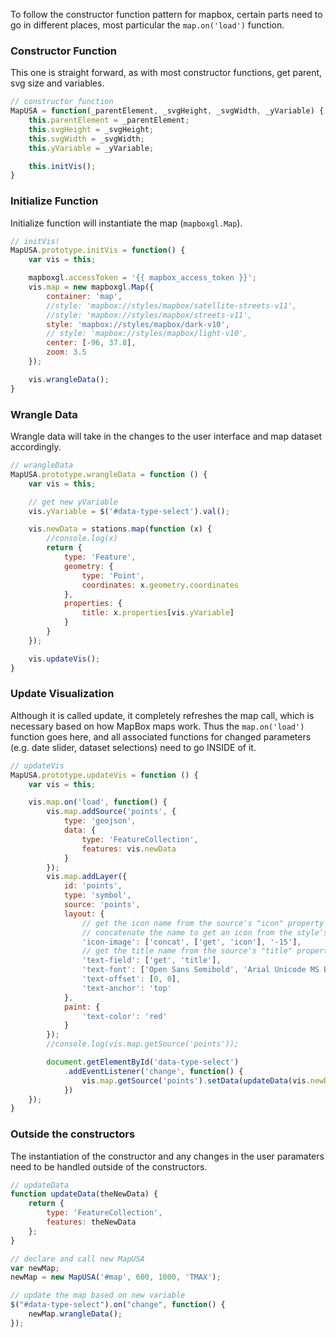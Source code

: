 To follow the constructor function pattern for mapbox, certain parts need to go in different places, most particular the `map.on('load')` function.

### Constructor Function
This one is straight forward, as with most constructor functions, get parent, svg size and variables.
```javascript
// constructor function
MapUSA = function(_parentElement, _svgHeight, _svgWidth, _yVariable) {
    this.parentElement = _parentElement;
    this.svgHeight = _svgHeight;
    this.svgWidth = _svgWidth;
    this.yVariable = _yVariable;

    this.initVis();
}
```

### Initialize Function
Initialize function will instantiate the map (`mapboxgl.Map`). 
```javascript
// initVis!
MapUSA.prototype.initVis = function() {
    var vis = this;

    mapboxgl.accessToken = '{{ mapbox_access_token }}';
    vis.map = new mapboxgl.Map({
        container: 'map',
        //style: 'mapbox://styles/mapbox/satellite-streets-v11',
        //style: 'mapbox://styles/mapbox/streets-v11',
        style: 'mapbox://styles/mapbox/dark-v10',
        // style: 'mapbox://styles/mapbox/light-v10',
        center: [-96, 37.8],
        zoom: 3.5
    });

    vis.wrangleData();
}
```

### Wrangle Data
Wrangle data will take in the changes to the user interface and map dataset accordingly.
```javascript
// wrangleData
MapUSA.prototype.wrangleData = function () {
    var vis = this;

    // get new yVariable
    vis.yVariable = $('#data-type-select').val();

    vis.newData = stations.map(function (x) {
        //console.log(x)
        return {
            type: 'Feature',
            geometry: {
                type: 'Point',
                coordinates: x.geometry.coordinates
            },
            properties: {
                title: x.properties[vis.yVariable]
            }
        }
    });

    vis.updateVis();
}
```

### Update Visualization
Although it is called update, it completely refreshes the map call, which is necessary based on how MapBox maps work. Thus the `map.on('load')` function goes here, and all associated functions for changed parameters (e.g. date slider, dataset selections) need to go INSIDE of it.
```javascript
// updateVis
MapUSA.prototype.updateVis = function () {
    var vis = this;

    vis.map.on('load', function() {
        vis.map.addSource('points', {
            type: 'geojson',
            data: {
                type: 'FeatureCollection',
                features: vis.newData
            }
        });
        vis.map.addLayer({
            id: 'points',
            type: 'symbol',
            source: 'points',
            layout: {
                // get the icon name from the source's "icon" property
                // concatenate the name to get an icon from the style's sprite sheet
                'icon-image': ['concat', ['get', 'icon'], '-15'],
                // get the title name from the source's "title" property
                'text-field': ['get', 'title'],
                'text-font': ['Open Sans Semibold', 'Arial Unicode MS Bold'],
                'text-offset': [0, 0],
                'text-anchor': 'top'
            },
            paint: {
                'text-color': 'red'
            }
        });
        //console.log(vis.map.getSource('points'));

        document.getElementById('data-type-select')
            .addEventListener('change', function() {
                vis.map.getSource('points').setData(updateData(vis.newData));
            })
    });
}
```

### Outside the constructors
The instantiation of the constructor and any changes in the user paramaters need to be handled outside of the constructors.
```javascript
// updateData
function updateData(theNewData) {
    return {
        type: 'FeatureCollection',
        features: theNewData
    };
}

// declare and call new MapUSA
var newMap;
newMap = new MapUSA('#map', 600, 1000, 'TMAX');

// update the map based on new variable
$("#data-type-select").on("change", function() {
    newMap.wrangleData();
});
```